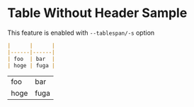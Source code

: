 # Table Without Header Sample

This feature is enabled with `--tablespan/-s` option


```markdown
|      |      |
|------|------|
| foo  | bar  |
| hoge | fuga |
```

|      |      |
|------|------|
| foo  | bar  |
| hoge | fuga |
